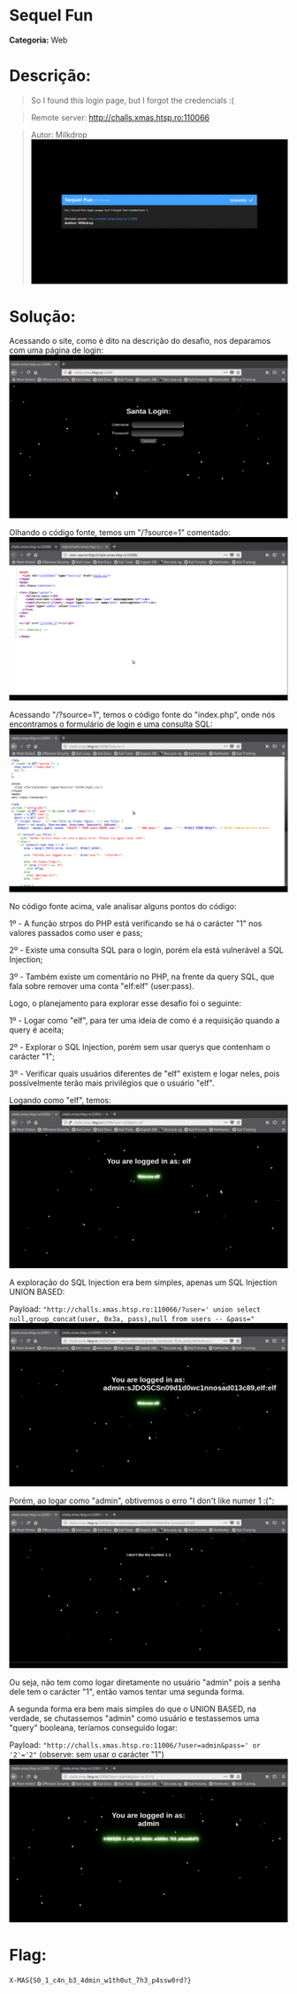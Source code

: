 # Sequel Fun

**Categoria:** Web

# Descrição:
>So I found this login page, but I forgot the credencials :(

>Remote server: http://challs.xmas.htsp.ro:110066

>Autor: Milkdrop
![SequelFun - Chall](sequelfun_inic.png)

# Solução:
Acessando o site, como é dito na descrição do desafio, nos deparamos com uma página de login:
![SequelFun - Página Web](sequel1.png)

Olhando o código fonte, temos um "/?source=1" comentado:
![SequelFun - Código Fonte HTML](sequel2.png)

Acessando "/?source=1", temos o código fonte do "index.php", onde nós encontramos o formulário de login e uma consulta SQL:
![SequelFun - Código Fonte PHP](sequel3.png)

No código fonte acima, vale analisar alguns pontos do código:

1º - A função strpos do PHP está verificando se há o carácter "1" nos valores passados como user e pass;

2º - Existe uma consulta SQL para o login, porém ela está vulnerável a SQL Injection;

3º - Também existe um comentário no PHP, na frente da query SQL, que fala sobre remover uma conta "elf:elf" (user:pass).


Logo, o planejamento para explorar esse desafio foi o seguinte:

1º - Logar como "elf", para ter uma ideia de como é a requisição quando a query é aceita;

2º - Explorar o SQL Injection, porém sem usar querys que contenham o carácter "1";

3º - Verificar quais usuários diferentes de "elf" existem e logar neles, pois possívelmente terão mais privilégios que o usuário "elf".

Logando como "elf", temos:
![SequelFun - Usuário "elf"](sequel4.png)

A exploração do SQL Injection era bem simples, apenas um SQL Injection UNION BASED:

Payload: ```"http://challs.xmas.htsp.ro:110066/?user=' union select null,group_concat(user, 0x3a, pass),null from users -- &pass="```
![SequelFun - Exploração do SQL Injection](sequel5.png)

Porém, ao logar como "admin", obtivemos o erro "I don't like numer 1 :(":
![SequelFun - Tentando logar como "admin"](sequel6.png)

Ou seja, não tem como logar diretamente no usuário "admin" pois a senha dele tem o carácter "1", então vamos tentar uma segunda forma.

A segunda forma era bem mais simples do que o UNION BASED, na verdade, se chutassemos "admin" como usuário e testassemos uma "query" booleana, teríamos conseguido logar:

Payload: ```"http://challs.xmas.htsp.ro:11006/?user=admin&pass=' or '2'='2"``` (observe: sem usar o carácter "1")
![SequelFun - Usuário "admin"](sequel7.png)

# Flag:
```X-MAS{S0_1_c4n_b3_4dmin_w1th0ut_7h3_p4ssw0rd?}```

